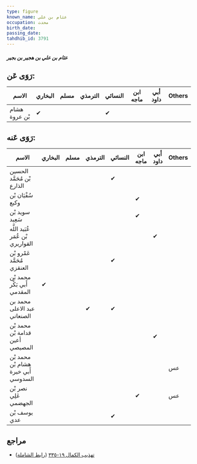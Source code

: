 ```yaml
---
type: figure
known_name: عثام بن علي
occupation: محدث
birth_date:
passing_date:
tahdhib_id: 3791
---
```

##### عثام بن علي بن هجير بن بجير

## رَوَى عَن:
| الاسم         | البخاري | مسلم | الترمذي | النسائي | ابن ماجه | أبي داود | Others |
| ------------- | ------- | ---- | ------- | ------- | -------- | -------- | ------ |
| هشام بْن عروة | ✔       |      |         | ✔       |          |          |        |
## رَوَى عَنه:
| الاسم                               | البخاري | مسلم | الترمذي | النسائي | ابن ماجه | أبي داود | Others |
| ----------------------------------- | ------- | ---- | ------- | ------- | -------- | -------- | ------ |
| الحسين بْن مُحَمَّد الذارع          |         |      |         | ✔       |          |          |        |
| سُفْيَان بْن وكيع                   |         |      |         |         | ✔        |          |        |
| سويد بْن سَعِيد                     |         |      |         |         | ✔        |          |        |
| عُبَيد اللَّه بْن عُمَر القواريري   |         |      |         |         |          | ✔        |        |
| عَمْرو بْن مُحَمَّد العنقزي         |         |      |         | ✔       |          |          |        |
| محمد بْن أَبي بَكْر المقدمي         | ✔       |      |         |         |          |          |        |
| محمد بن عبد الاعلى الصنعاني         |         |      | ✔       | ✔       |          |          |        |
| محمد بْن قدامة بْن أعين المصيصي     |         |      |         |         |          | ✔        |        |
| محمد بْن هشام بْن أَبي خيرة السدوسي |         |      |         |         |          |          | عس     |
| نصر بْن عَلِي الجهضمي               |         |      |         |         | ✔        |          | عس     |
| يوسف بْن عدي                        |         |      |         | ✔       |          |          |        |
## مراجع
- [تهذيب الكمال ١٩-٣٣٥](obsidian://open?vault=Tahdhib-al-Kamal&file=Figures/٣٧٩١-عثام%20بن%20علي%20بن%20هجير%20بن%20بجير) ([رابط الشاملة](https://shamela.ws/book/3722/9909))